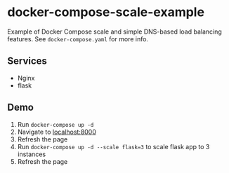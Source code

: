 # docker-compose-scale-example

Example of Docker Compose scale and simple DNS-based load balancing
features. See `docker-compose.yaml` for more info.

## Services

- Nginx
- flask

## Demo

1. Run `docker-compose up -d`
2. Navigate to [localhost:8000](http://localhost:8000)
3. Refresh the page
3. Run `docker-compose up -d --scale flask=3` to scale flask app to 3 instances
4. Refresh the page